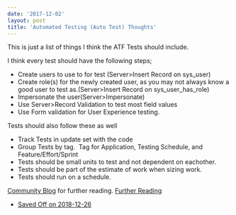 ```yaml
---
date: '2017-12-02'
layout: post
title: 'Automated Testing (Auto Test) Thoughts'
---
```


This is just a list of things I think the ATF Tests should include.

I think every test should have the following steps;

-   Create users to use to for test (Server\>Insert Record on sys\_user)
-   Create role(s) for the newly created user, as you may not always
    know a good user to test as.(Server\>Insert Record on
    sys\_user\_has\_role)
-   Impersonate the user(Server\>Impersonate)
-   Use Server\>Record Validation to test most field values
-   Use Form validation for User Experience testing.

Tests should also follow these as well

-   Track Tests in update set with the code
-   Group Tests by tag.  Tag for Application, Testing Schedule, and
    Feature/Effort/Sprint
-   Tests should be small units to test and not dependent on eachother.
-   Tests should be part of the estimate of work when sizing work.
-   Tests should run on a schedule.

[Community
Blog](https://community.servicenow.com/community?id=community_blog&sys_id=1a4e66addbd0dbc01dcaf3231f96192f)
for further reading. [Further
Reading](https://www.servicenow.com/content/dam/servicenow-assets/public/en-us/doc-type/other-document/nowforum/sydney/hands-on-lab2-automated-testing-framework.pdf)
- [Saved Off on
2018-12-26](/uploads/hands-on-lab2-automated-testing-framework.pdf)

